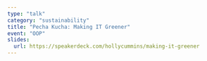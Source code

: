 ```yaml
---
type: "talk"
category: "sustainability"
title: "Pecha Kucha: Making IT Greener"
event: "OOP"
slides:
  url: https://speakerdeck.com/hollycummins/making-it-greener
---
```

